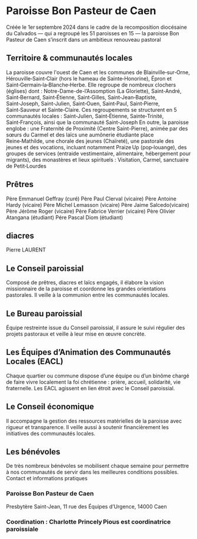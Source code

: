 # Paroisse Bon Pasteur de Caen 
Créée le 1er septembre 2024 dans le cadre de la recomposition diocésaine du Calvados — qui a regroupé les 51 paroisses en 15 — la paroisse Bon Pasteur de Caen s’inscrit dans un ambitieux renouveau pastoral

## Territoire & communautés locales
La paroisse couvre l'ouest de Caen et les communes de Blainville‑sur‑Orne, Hérouville‑Saint‑Clair (hors le hameau de Sainte‑Honorine), Épron et Saint‑Germain‑la‑Blanche‑Herbe.
Elle regroupe de nombreux clochers (églises) dont : Notre-Dame-de-l’Assomption (La Gloriette), Saint‑André, Saint‑Bernard, Saint‑Étienne, Saint‑Gilles, Saint‑Jean‑Baptiste, Saint‑Joseph, Saint‑Julien, Saint‑Ouen, Saint‑Paul, Saint‑Pierre, Saint‑Sauveur et Sainte‑Claire. Ces regroupements se structurent en 5 communautés locales : Saint‑Julien, Saint‑Étienne, Sainte‑Trinité, Saint‑François, ainsi que la communauté Saint‑Joseph 
En outre, la paroisse englobe :
une Fraternité de Proximité (Centre Saint-Pierre), animée par des sœurs du Carmel et des laïcs
une aumônerie étudiante place Reine‑Mathilde,
une chorale des jeunes (Chaïreté),
une pastorale des jeunes et des vocations, incluant notamment Praize Up (pop‑louange),
des groupes de services (entraide vestimentaire, alimentaire, hébergement pour migrants),
des monastères et lieux spirituels : Visitation, Carmel, sanctuaire de Petit‑Lourdes 

## Prêtres 
Père Emmanuel Geffray (curé)
Père Paul Clerval (vicaire)
Père Antoine Hardy (vicaire)
Père Michel Lemasson (vicaire)
Père Jaime Salcedo(vicaire)
Père Jérôme Roger (vicaire)
Père Fabrice Verrier (vicaire)
Père Olivier Atangana (étudiant)
Pére Pascal Diom (étudiant)
## diacres 
Pierre LAURENT

## Le Conseil paroissial
Composé de prêtres, diacres et laïcs engagés, il élabore la vision missionnaire de la paroisse et coordonne les grandes orientations pastorales. Il veille à la communion entre les communautés locales.

## Le Bureau paroissial
Équipe restreinte issue du Conseil paroissial, il assure le suivi régulier des projets pastoraux et veille à leur mise en œuvre concrète.

## Les Équipes d’Animation des Communautés Locales (EACL)
Chaque quartier ou commune dispose d’une équipe ou d’un binôme chargé de faire vivre localement la foi chrétienne : prière, accueil, solidarité, vie fraternelle. Les EACL agissent en lien étroit avec le Conseil paroissial.

## Le Conseil économique
Il accompagne la gestion des ressources matérielles de la paroisse avec rigueur et transparence. Il veille aussi à soutenir financièrement les initiatives des communautés locales.

## Les bénévoles
De très nombreux bénévoles se mobilisent chaque semaine pour permettre à nos communautés de servir dans les meilleures conditions possibles.
Contact et informations pratiques

### Paroisse Bon Pasteur de Caen
Presbytère Saint-Jean, 11 rue des Équipes d’Urgence, 14000 Caen


### Coordination : Charlotte Princely Pious est coordinatrice paroissiale
